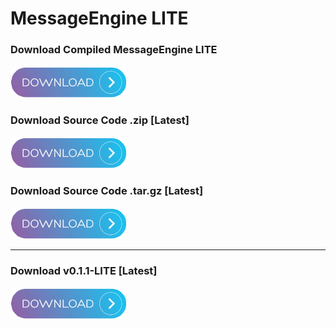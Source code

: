 # MessageEngine LITE

### Download Compiled MessageEngine LITE

[<img src="https://raw.githubusercontent.com/afkvido/image-repository/ImageRepo/Modern%20Download%20Button.png" width="185"/>](https://github.com/afkvido-development/MessageEngineLITE/releases)

### Download Source Code .zip [Latest]

[<img src="https://raw.githubusercontent.com/afkvido/image-repository/ImageRepo/Modern%20Download%20Button.png" width="185"/>](https://github.com/afkvido-development/MessageEngineLITE/archive/refs/heads/LITE.zip)

### Download Source Code .tar.gz [Latest]

[<img src="https://raw.githubusercontent.com/afkvido/image-repository/ImageRepo/Modern%20Download%20Button.png" width="185"/>](https://github.com/afkvido-development/MessageEngineLITE/archive/refs/heads/LITE.tar.gz)

_____


### Download v0.1.1-LITE [Latest]

[<img src="https://raw.githubusercontent.com/afkvido/image-repository/ImageRepo/Modern%20Download%20Button.png" width="185"/>](https://github.com/afkvido-development/MessageEngineLITE/releases/tag/v0.1.1-LITE)
